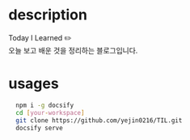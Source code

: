 # description 
Today I Learned :pencil2:   
오늘 보고 배운 것을 정리하는 블로그입니다.

# usages
```bash 
  npm i -g docsify 
  cd [your-workspace]
  git clone https://github.com/yejin0216/TIL.git
  docsify serve
```